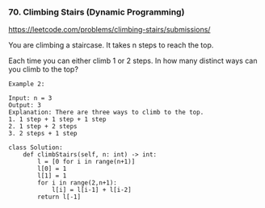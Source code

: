 ### 70. Climbing Stairs (Dynamic Programming)

https://leetcode.com/problems/climbing-stairs/submissions/

You are climbing a staircase. It takes n steps to reach the top.

Each time you can either climb 1 or 2 steps. In how many distinct ways can you climb to the top?


```
Example 2:

Input: n = 3
Output: 3
Explanation: There are three ways to climb to the top.
1. 1 step + 1 step + 1 step
2. 1 step + 2 steps
3. 2 steps + 1 step
```

```
class Solution:
    def climbStairs(self, n: int) -> int:
        l = [0 for i in range(n+1)]
        l[0] = 1
        l[1] = 1
        for i in range(2,n+1):
            l[i] = l[i-1] + l[i-2]
        return l[-1]
```        
        
        
